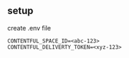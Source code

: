 ## setup

create .env file

    CONTENTFUL_SPACE_ID=<abc-123>
    CONTENTFUL_DELIVERTY_TOKEN=<xyz-123>
